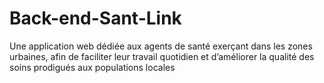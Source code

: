 # Back-end-Sant-Link
Une application web dédiée aux agents de santé exerçant dans les  zones urbaines, afin de faciliter leur travail quotidien et d’améliorer la qualité des soins  prodigués aux populations locales
